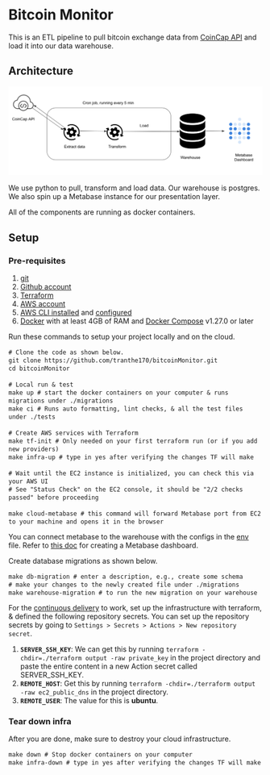 # Bitcoin Monitor

This is an ETL pipeline to pull bitcoin exchange data from [CoinCap API](https://docs.coincap.io/) and load it into our data warehouse.

## Architecture

![Arch](assets/images/bc_arch.png)

We use python to pull, transform and load data. Our warehouse is postgres. We also spin up a Metabase instance for our presentation layer.

All of the components are running as docker containers.

## Setup

### Pre-requisites

1. [git](https://git-scm.com/book/en/v2/Getting-Started-Installing-Git)
2. [Github account](https://github.com/)
3. [Terraform](https://learn.hashicorp.com/tutorials/terraform/install-cli)
4. [AWS account](https://aws.amazon.com/)
5. [AWS CLI installed](https://docs.aws.amazon.com/cli/latest/userguide/install-cliv2.html) and [configured](https://docs.aws.amazon.com/cli/latest/userguide/cli-chap-configure.html)
6. [Docker](https://docs.docker.com/engine/install/) with at least 4GB of RAM and [Docker Compose](https://docs.docker.com/compose/install/) v1.27.0 or later

Run these commands to setup your project locally and on the cloud.

```shell
# Clone the code as shown below.
git clone https://github.com/tranthe170/bitcoinMonitor.git
cd bitcoinMonitor

# Local run & test
make up # start the docker containers on your computer & runs migrations under ./migrations
make ci # Runs auto formatting, lint checks, & all the test files under ./tests

# Create AWS services with Terraform
make tf-init # Only needed on your first terraform run (or if you add new providers)
make infra-up # type in yes after verifying the changes TF will make

# Wait until the EC2 instance is initialized, you can check this via your AWS UI
# See "Status Check" on the EC2 console, it should be "2/2 checks passed" before proceeding

make cloud-metabase # this command will forward Metabase port from EC2 to your machine and opens it in the browser
```

You can connect metabase to the warehouse with the configs in the [env](https://github.com/tranthe170/bitcoinMonitor/blob/main/env) file. Refer to [this doc](https://www.metabase.com/docs/latest/users-guide/07-dashboards.html) for creating a Metabase dashboard.

Create database migrations as shown below.

```shell
make db-migration # enter a description, e.g., create some schema
# make your changes to the newly created file under ./migrations
make warehouse-migration # to run the new migration on your warehouse
```

For the [continuous delivery](https://github.com/tranthe170/bitcoinMonitor/blob/main/.github/workflows/cd.yml) to work, set up the infrastructure with terraform, & defined the following repository secrets. You can set up the repository secrets by going to `Settings > Secrets > Actions > New repository secret`.

1. **`SERVER_SSH_KEY`**: We can get this by running `terraform -chdir=./terraform output -raw private_key` in the project directory and paste the entire content in a new Action secret called SERVER_SSH_KEY.
2. **`REMOTE_HOST`**: Get this by running `terraform -chdir=./terraform output -raw ec2_public_dns` in the project directory.
3. **`REMOTE_USER`**: The value for this is **ubuntu**.

### Tear down infra

After you are done, make sure to destroy your cloud infrastructure.

```shell
make down # Stop docker containers on your computer
make infra-down # type in yes after verifying the changes TF will make
```
